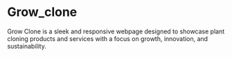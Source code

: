 # Grow_clone
Grow Clone is a sleek and responsive webpage designed to showcase plant cloning products and services with a focus on growth, innovation, and sustainability.
